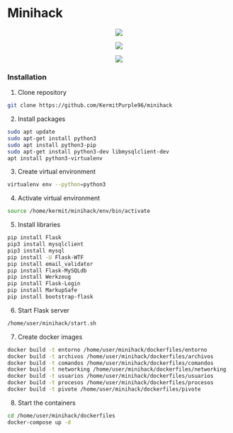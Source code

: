 
# Minihack

<p align="center">
  <img src="https://github.com/KermitPurple96/minihack/assets/103221169/1a4c81e6-686b-4695-b3bb-3ea39dd22fb4">
</p>
<p align="center">
  <img src="https://github.com/KermitPurple96/minihack/assets/103221169/79676d56-df46-40e2-aacf-73836b3a3ca8">
</p>
<p align="center">
  <img src="https://github.com/KermitPurple96/minihack/assets/103221169/79f52a22-c009-423a-b018-9d270b2aa9f4">
</p>

### Installation
1. Clone repository
```sh
git clone https://github.com/KermitPurple96/minihack
```
2. Install packages
```sh
sudo apt update
sudo apt-get install python3
sudo apt install python3-pip
sudo apt-get install python3-dev libmysqlclient-dev
apt install python3-virtualenv
```

3. Create virtual environment 
```sh
virtualenv env --python=python3
```

4. Activate virtual environment 
```sh
source /home/kermit/minihack/env/bin/activate
```

5. Install libraries
```sh
pip install Flask
pip3 install mysqlclient
pip3 install mysql
pip install -U Flask-WTF
pip install email_validator
pip install Flask-MySQLdb
pip install Werkzeug
pip install Flask-Login
pip install MarkupSafe
pip install bootstrap-flask
```
6. Start Flask server
```sh
/home/user/minihack/start.sh
```

7. Create docker images
```sh
docker build -t entorno /home/user/minihack/dockerfiles/entorno
docker build -t archivos /home/user/minihack/dockerfiles/archivos
docker build -t comandos /home/user/minihack/dockerfiles/comandos
docker build -t networking /home/user/minihack/dockerfiles/networking
docker build -t usuarios /home/user/minihack/dockerfiles/usuarios
docker build -t procesos /home/user/minihack/dockerfiles/procesos
docker build -t pivote /home/user/minihack/dockerfiles/pivote
```
8. Start the containers
```sh
cd /home/user/minihack/dockerfiles
docker-compose up -d
```
